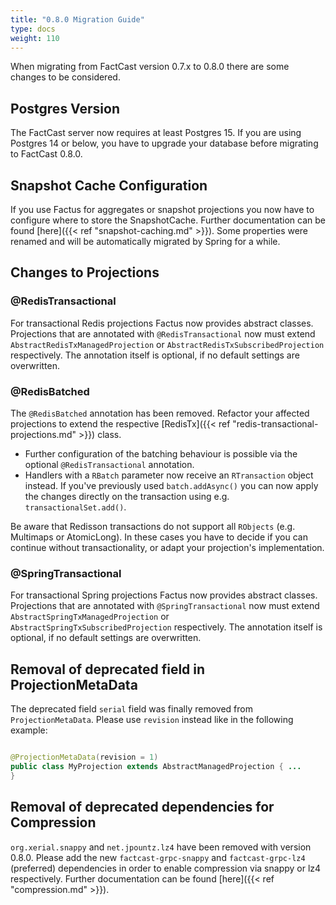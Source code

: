 ```yaml
---
title: "0.8.0 Migration Guide"
type: docs
weight: 110
---
```


When migrating from FactCast version 0.7.x to 0.8.0 there are some changes to be considered.

## Postgres Version

The FactCast server now requires at least Postgres 15. If you are using Postgres 14 or below, you have to upgrade your
database before migrating to FactCast 0.8.0.

## Snapshot Cache Configuration

If you use Factus for aggregates or snapshot projections you now have to configure where to store the SnapshotCache.
Further documentation can be found [here]({{< ref "snapshot-caching.md" >}}). Some properties were renamed and will be automatically migrated by Spring for a while.

## Changes to Projections

### @RedisTransactional

For transactional Redis projections Factus now provides abstract classes. Projections that are annotated with
`@RedisTransactional` now must extend `AbstractRedisTxManagedProjection` or `AbstractRedisTxSubscribedProjection`
respectively. The annotation itself is optional, if no default settings are overwritten.

### @RedisBatched

The `@RedisBatched` annotation has been removed. Refactor your affected projections to extend the
respective [RedisTx]({{< ref "redis-transactional-projections.md" >}})
class.

- Further configuration of the batching behaviour is possible via the optional `@RedisTransactional` annotation.
- Handlers with a `RBatch` parameter now receive an `RTransaction` object instead. If you've previously used
  `batch.addAsync()`
  you can now apply the changes directly on the transaction using e.g. `transactionalSet.add()`.

Be aware that Redisson transactions do not support all `RObjects` (e.g. Multimaps or AtomicLong). In these cases you
have to decide if you can continue without transactionality, or adapt your projection's implementation.

### @SpringTransactional

For transactional Spring projections Factus now provides abstract classes. Projections that are annotated with
`@SpringTransactional` now must extend `AbstractSpringTxManagedProjection` or `AbstractSpringTxSubscribedProjection`
respectively. The annotation itself is optional, if no default settings are overwritten.

## Removal of deprecated field in ProjectionMetaData

The deprecated field `serial` field was finally removed from `ProjectionMetaData`. Please use `revision` instead like in
the following example:

```java

@ProjectionMetaData(revision = 1)
public class MyProjection extends AbstractManagedProjection { ...
}
```

## Removal of deprecated dependencies for Compression

`org.xerial.snappy` and `net.jpountz.lz4` have been removed with version 0.8.0.
Please add the new `factcast-grpc-snappy` and `factcast-grpc-lz4` (preferred) dependencies in order to enable
compression via snappy or lz4 respectively.
Further documentation can be found [here]({{< ref "compression.md" >}}).
